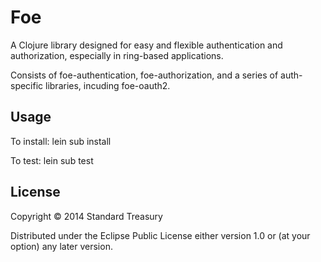 # Foe

A Clojure library designed for easy and flexible authentication and
authorization, especially in ring-based applications.

Consists of foe-authentication, foe-authorization, and a series of
auth-specific libraries, incuding foe-oauth2.

## Usage

To install:
    lein sub install

To test:
    lein sub test

## License

Copyright © 2014 Standard Treasury

Distributed under the Eclipse Public License either version 1.0 or (at
your option) any later version.
